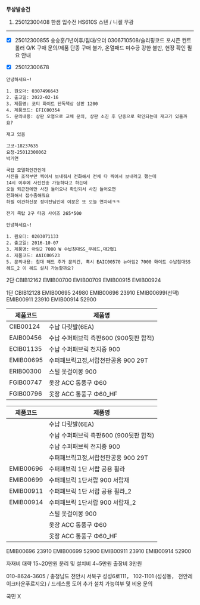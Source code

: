 **무상발송건**
1. 25012300408 한샘 입수전 HS610S 스텐 / 니켈 무광

---

- [x] 25012300855
송승훈/1년이후/침대/오더 0306710508/슬리핑코드 포시즌 컨트롤러 Q/K 구매 문의/제품 단종 구매 불가, 온열패드 
미수긍 강한 불만, 현장 확인 필요 안내

- [x] 25012300678
```
안녕하세요~!

1. 원오더: 0307496643
2. 출고일: 2022-02-16
3. 제품명: 코티 화이트 단독책상 상판 1200
4. 제품코드: EFIC00354
5. 문의내용: 상판 오염으로 교체 문의, 상판 소진 후 단종으로 확인되는데 재고가 있을까요?

재고 있음
```



```
고코-18237635
요청-25012300062
박기연

쿡탑 모델확인건인데
사진을 조작부만 찍어서 보내줘서 전화해서 전체 다 찍어서 보내라고 했는데
14시 이후에 사진전송 가능하다고 하는데
오늘 퇴근전에만 사진 들어오나 확인되서 사진 들어오면
전화해서 접수좀해줘요
하필 이관하신분 정미진님인데 이분은 또 오늘 연차네ㅋㅋ
```

`전기 쿡탑 2구 타공 사이즈 265*500`

```
안녕하세요~!

1. 원오더: 0203071133
2. 출고일: 2016-10-07
3. 제품명: 아임2 7000 W 수납침대SS_무헤드,대2협1
4. 제품코드: AAIC00523
5. 문의내용: 침대 해드 추가 문의건, 혹시 EAIC00570 뉴아임2 7000 화이트 수납침대SS 헤드_2 이 헤드 설치 가능할까요?
```


2단  CBIB12162
EMIB00700
EMIB00709
EMIB00915
EMIB00924

1단 CBIB12128
EMIB00695 24980
EMIB00696 23910
EMIB00699(선택)
EMIB00911 23910
EMIB00914 52900




| 제품코드      | 제품명                       |
|-----------|---------------------------|
| CIIB00124 | 수납 다릿발(6EA)               |
| EAIB00456 | 수납 수퍼패브릭 측판600 (900뒷판 합적) |
| ECIB01135 | 수납 수퍼패브릭 천지중 900          |
| EMIB00695 | 수퍼패브릭고정,서랍천판공용 900 29T    |
| ERIB00300 | 스틸 옷걸이봉 900               |
| FGIB00747 | 옷장 ACC 통풍구 Φ60            |
| FGIB00796 | 옷장 ACC 통풍구 Φ60_HF         |

| 제품코드      | 제품명                       |
|-----------|---------------------------|
|           | 수납 다릿발(6EA)               |
|           | 수납 수퍼패브릭 측판600 (900뒷판 합적) |
|           | 수납 수퍼패브릭 천지중 900          |
|           | 수퍼패브릭고정,서랍천판공용 900 29T    |
| EMIB00696 | 수퍼패브릭 1단 서랍 공용 휠라         |
| EMIB00699 | 수퍼패브릭 1단서랍 900 서랍재        |
| EMIB00911 | 수퍼패브릭 1단 서랍 공용 휠라_2       |
| EMIB00914 | 수퍼패브릭 1단서랍 900 서랍재_2      |
|           | 스틸 옷걸이봉 900               |
|           | 옷장 ACC 통풍구 Φ60            |
|           | 옷장 ACC 통풍구 Φ60_HF         |



EMIB00696  23910
EMIB00699  52900
EMIB00911  23910
EMIB00914  52900

자재비 대략 15~20만원
분리 및 설치비 4~5만원 출장비 3만원


010-8624-3605 / 충청남도 천안시 서북구 성성6로111， 102-1101 (성성동， 천안레이크타운푸르지오) /  드레스룸 도어 추가 설치 가능여부 및 비용 문의



국민
X

